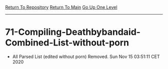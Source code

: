 [Return To Repository](https://github.com/bast69/piholeparser/)
[Return To Main](https://github.com/bast69/piholeparser/blob/master/RecentRunLogs/Mainlog.md)
[Go Up One Level](https://github.com/bast69/piholeparser/blob/master/RecentRunLogs/TopLevelScripts/.md)
____________________________________
# 71-Compiling-Deathbybandaid-Combined-List-without-porn
* All Parsed List (edited without porn) Removed. Sun Nov 15 03:51:11 CET 2020
